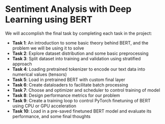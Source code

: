 # Sentiment Analysis with Deep Learning using BERT

We will accomplish the final task by completing each task in the project:

* <b>Task 1</b>: An introduction to some basic theory behind BERT, and the problem we will be using it to solve
* <b>Task 2</b>: Explore dataset distribution and some basic preprocessing
* <b>Task 3</b>: Split dataset into training and validation using stratified approach
* <b>Task 4</b>: Loading pretrained tokenizer to encode our text data into numerical values (tensors)
* <b>Task 5</b>: Load in pretrained BERT with custom final layer
* <b>Task 6</b>: Create dataloaders to facilitate batch processing
* <b>Task 7</b>: Choose and optimizer and scheduler to control training of model
* <b>Task 8</b>: Design performance metrics for our problem
* <b>Task 9</b>: Create a training loop to control PyTorch finetuning of BERT using CPU or GPU acceleration
* <b>Task 10</b>: Load in a pre-saved finetuned BERT model and evaluate its performance, and some final thoughts
